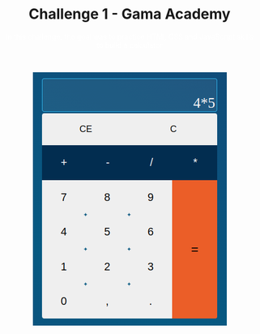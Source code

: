 <h1 align="center">
    Challenge 1 - Gama Academy
</h1>

<p align="center"  style="color: #ffffff">
In this challenge, the goal was to practice HTMl, CSS and JavaScript skills to build a calculator
</p> </br>

<p align="center">
  <img alt="Letmeask" src=".github/calc.png">
</p> </br>